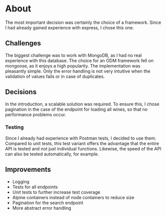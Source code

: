 # About
The most important decision was certainly the choice of a framework. Since I had already gained experience with express, I chose this one.

## Challenges
The biggest challenge was to work with MongoDB, as I had no real experience with this database. The choice for an ODM framework fell on mongoose, as it enjoys a high popularity. The implementation was pleasantly simple. Only the error handling is not very intuitive when the validation of values fails or in case of duplicates.

## Decisions
In the introduction, a scalable solution was required. To ensure this, I chose pagination in the case of the endpoint for loading all wines, so that no performance problems occur.

### Testing
Since I already had experience with Postman tests, I decided to use them. Compared to unit tests, this test variant offers the advantage that the entire API is tested and not just individual functions. Likewise, the speed of the API can also be tested automatically, for example.


## Improvements
- Logging
- Tests for all endpoints
- Unit tests to further increase test coverage
- Alpine containers instead of node containers to reduce size
- Pagination for the search endpoint
- More abstract error handling 